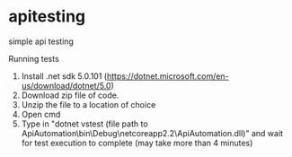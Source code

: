 # apitesting
simple api testing

Running tests
1. Install .net sdk 5.0.101 (https://dotnet.microsoft.com/en-us/download/dotnet/5.0)
2. Download zip file of code.
3. Unzip the file to a location of choice
4. Open cmd
5. Type in "dotnet vstest (file path to ApiAutomation\bin\Debug\netcoreapp2.2\ApiAutomation.dll)" and wait for test execution to complete (may take more than 4 minutes)
